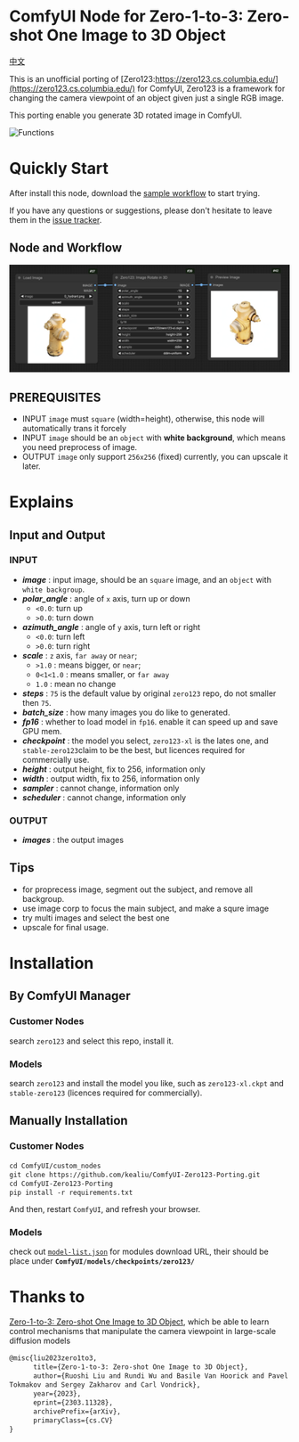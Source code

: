 # ComfyUI Node for Zero-1-to-3: Zero-shot One Image to 3D Object

[中文](README_CN.md)

This is an unofficial porting of [Zero123:https://zero123.cs.columbia.edu/](https://zero123.cs.columbia.edu/) for ComfyUI, Zero123 is a framework for changing the camera viewpoint of an object given just a single RGB image.

This porting enable you generate 3D rotated image in ComfyUI.

![Functions](https://github.com/cvlab-columbia/zero123/blob/main/teaser.png)

# Quickly Start

After install this node, download the [sample workflow](sample/simple_workflow.json) to start trying.

If you have any questions or suggestions, please don't hesitate to leave them in the [issue tracker](https://github.com/kealiu/ComfyUI-Zero123-Porting/issues).

## Node and Workflow

![simple workflow](images/Zero123-Simple.png)

## PREREQUISITES

- INPUT `image` must `square` (width=height), otherwise, this node will automatically trans it forcely
- INPUT `image` should be an `object` with **white background**, which means you need preprocess of image.
- OUTPUT `image` only support `256x256` (fixed) currently, you can upscale it later.

# Explains

## Input and Output

### INPUT

- **_image_** : input image, should be an `square` image, and an `object` with `white backgroup`.
- **_polar_angle_** : angle of `x` axis, turn up or down
    - `<0.0`: turn up
    - `>0.0`: turn down
- **_azimuth_angle_** : angle of `y` axis, turn left or right
    - `<0.0`: turn left
    - `>0.0`: turn right
- **_scale_** : `z` axis, `far away` or `near`;  
    - `>1.0` : means bigger, or `near`;
    - `0<1<1.0` : means smaller, or `far away`
    - `1.0` : mean no change
- **_steps_** : `75` is the default value by original `zero123` repo, do not smaller then `75`.
- **_batch_size_** : how many images you do like to generated. 
- **_fp16_** : whether to load model in `fp16`. enable it can speed up and save GPU mem.
- **_checkpoint_** : the model you select, `zero123-xl` is the lates one, and `stable-zero123`claim to be the best, but licences required for commercially use.
- **_height_** : output height, fix to 256, information only
- **_width_** : output width, fix to 256, information only
- **_sampler_** : cannot change, information only
- **_scheduler_** : cannot change, information only

### OUTPUT

- **_images_** : the output images

## Tips

- for proprecess image, segment out the subject, and remove all backgroup.
- use image corp to focus the main subject, and make a squre image
- try multi images and select the best one
- upscale for final usage.

# Installation

## By ComfyUI Manager

### Customer Nodes 

search `zero123` and select this repo, install it.

### Models

search `zero123` and install the model you like, such as `zero123-xl.ckpt` and `stable-zero123` (licences required for commercially).

## Manually Installation

### Customer Nodes 

```
cd ComfyUI/custom_nodes
git clone https://github.com/kealiu/ComfyUI-Zero123-Porting.git
cd ComfyUI-Zero123-Porting
pip install -r requirements.txt
```

And then, restart `ComfyUI`, and refresh your browser.

### Models

check out [`model-list.json`](model-list.json) for modules download URL, their should be place under **`ComfyUI/models/checkpoints/zero123/`**

# Thanks to

[Zero-1-to-3: Zero-shot One Image to 3D Object](https://github.com/cvlab-columbia/zero123),  which be able to learn control mechanisms that manipulate the camera viewpoint in large-scale diffusion models

```
@misc{liu2023zero1to3,
      title={Zero-1-to-3: Zero-shot One Image to 3D Object}, 
      author={Ruoshi Liu and Rundi Wu and Basile Van Hoorick and Pavel Tokmakov and Sergey Zakharov and Carl Vondrick},
      year={2023},
      eprint={2303.11328},
      archivePrefix={arXiv},
      primaryClass={cs.CV}
}
```
